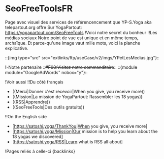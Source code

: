 # SeoFreeToolsFR
Page avec visuel des services de référencencement que YP-S.Yoga aka telepartout.org offre
Sur YogaPartout: https://yogapartout.com/SeoFreeTools
!Voici notre secret du bonheur
!!Les médias sociaux
Notre point de vue est unique et en même temps, archaïque.  Et parce-qu'une image vaut mille mots, voici la planche explicative.

::{img type="src" src="extlinks/ftp/useCase/v2/imgs/YPetLesMedias.jpg"}::

!-Notre partenaire
::~~#F00:Visitez notre commanditaire~~::
::{module module="GoogleAdWords" nobox="y"}::

!Voir aussi
!!Du côté français
* ((Merci|Donner c'est recevoir|When you give, you receive more))
* ((Mission|La mission de YogaPartout: Rassembler les 18 yogas))
* ((RSS|Apprendre))
* ((SeoFreeTools|Des outils gratuits))

!!On the English side
* [https://satoshi.yoga/ThankYou|When you give, you receive more]
* [https://satoshi.yoga/Mission|Our mission is to help you learn about the 18 yogas we discovered]
* [https://satoshi.yoga/RSS|Learn what is RSS all about]

!Pages reliés à celle-ci
{backlinks}
